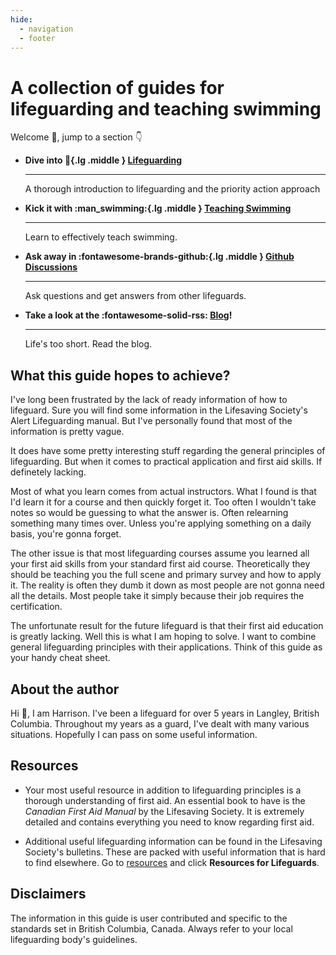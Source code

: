 ```yaml
---
hide:
  - navigation
  - footer
---
```


# A collection of guides for lifeguarding and teaching swimming


Welcome 👋, jump to a section 👇

<div class="grid cards" markdown>

- **Dive into :ring_buoy:{.lg .middle } [Lifeguarding](/lifeguarding/)**

    ---

    A thorough introduction to lifeguarding and the priority action approach

- **Kick it with :man_swimming:{.lg .middle } [Teaching Swimming](/teaching-swimming/)**

    ---

    Learn to effectively teach swimming. 

- **Ask away in :fontawesome-brands-github:{.lg .middle } [Github Discussions](https://github.com/harrisongoeldner/lifeguarding-guide/discussions)**

    ---

    Ask questions and get answers from other lifeguards.

- **Take a look at the :fontawesome-solid-rss: [Blog](/blog/)!**

    ---

    Life's too short. Read the blog. 

</div>

## What this guide hopes to achieve? 

I've long been frustrated by the lack of ready information of how to lifeguard. Sure you will find some information in the Lifesaving Society's Alert Lifeguarding manual. But I've personally found that most of the information is pretty vague. 

It does have some pretty interesting stuff regarding the general principles of lifeguarding. But when it comes to practical application and first aid skills. If definetely lacking.

Most of what you learn comes from actual instructors. What I found is that I'd learn it for a course and then quickly forget it. Too often I wouldn't take notes so would be guessing to what the answer is. Often relearning something many times over. Unless you're applying something on a daily basis, you're gonna forget. 

The other issue is that most lifeguarding courses assume you learned all your first aid skills from your standard first aid course. Theoretically they should be teaching you the full scene and primary survey and how to apply it. The reality is often they dumb it down as most people are not gonna need all the details. Most people take it simply because their job requires the certification. 

The unfortunate result for the future lifeguard is that their first aid education is greatly lacking. Well this is what I am hoping to solve. I want to combine general lifeguarding principles with their applications. Think of this guide as your handy cheat sheet.

## About the author

Hi 👋, I am Harrison. I've been a lifeguard for over 5 years in Langley, British Columbia. Throughout my years as a guard, I've dealt with many various situations. Hopefully I can pass on some useful information. 

## Resources

- Your most useful resource in addition to lifeguarding principles is a thorough understanding of first aid. An essential book to have is the *Canadian First Aid Manual* by the Lifesaving Society. It is extremely detailed and contains everything you need to know regarding first aid. 

- Additional useful lifeguarding information can be found in the Lifesaving Society's bulletins. These are packed with useful information that is hard to find elsewhere. Go to [resources](https://www.lifesaving.bc.ca/resources) and click **Resources for Lifeguards**.

## Disclaimers

The information in this guide is user contributed and specific to the standards set in British Columbia, Canada. Always refer to your local lifeguarding body's guidelines. 